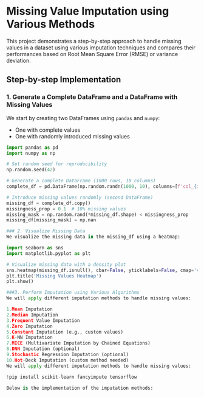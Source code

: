 # Missing Value Imputation using Various Methods

This project demonstrates a step-by-step approach to handle missing values in a dataset using various imputation techniques and compares their performances based on Root Mean Square Error (RMSE) or variance deviation.

## Step-by-step Implementation

### 1. Generate a Complete DataFrame and a DataFrame with Missing Values

We start by creating two DataFrames using `pandas` and `numpy`:
- One with complete values
- One with randomly introduced missing values

```python
import pandas as pd
import numpy as np

# Set random seed for reproducibility
np.random.seed(42)

# Generate a complete DataFrame (1000 rows, 10 columns)
complete_df = pd.DataFrame(np.random.randn(1000, 10), columns=[f'col_{i}' for i in range(1, 11)])

# Introduce missing values randomly (second DataFrame)
missing_df = complete_df.copy()
missingness_prop = 0.1  # 10% missing values
missing_mask = np.random.rand(*missing_df.shape) < missingness_prop
missing_df[missing_mask] = np.nan

### 2. Visualize Missing Data
We visualize the missing data in the missing_df using a heatmap:

import seaborn as sns
import matplotlib.pyplot as plt

# Visualize missing data with a density plot
sns.heatmap(missing_df.isnull(), cbar=False, yticklabels=False, cmap='viridis')
plt.title('Missing Values Heatmap')
plt.show()

###3. Perform Imputation using Various Algorithms
We will apply different imputation methods to handle missing values:

1.Mean Imputation
2.Median Imputation
3.Frequent Value Imputation
4.Zero Imputation
5.Constant Imputation (e.g., custom values)
6.K-NN Imputation
7.MICE (Multivariate Imputation by Chained Equations)
8.DNN Imputation (optional)
9.Stochastic Regression Imputation (optional)
10.Hot-Deck Imputation (custom method needed)
We will apply different imputation methods to handle missing values:

!pip install scikit-learn fancyimpute tensorflow

Below is the implementation of the imputation methods:



